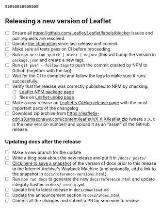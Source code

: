 aaaaaaaaaaaaaa



## Releasing a new version of Leaflet

- [ ] Ensure all https://github.com/Leaflet/Leaflet/labels/blocker issues and pull requests are resolved.
- [ ] Update [the changelog](https://github.com/Leaflet/Leaflet/blob/main/CHANGELOG.md) since last release and commit.
- [ ] Make sure all tests pass on CI before proceeding.
- [ ] Run `npm version <patch | minor | major>` (this will bump the version in `package.json` and create a new tag).
- [ ] Run `git push --follow-tags` to push the commit created by NPM to Github (together with the tag).
- [ ] Wait for the CI to complete and follow the logs to make sure it runs successfully.
- [ ] Verify that the release was correctly published to NPM by checking:
  - [ ] [Leaflet NPM package page](https://www.npmjs.com/package/leaflet)
  - [ ] files on [Leaflet unpkg page](https://unpkg.com/leaflet@latest/)
- [ ] Make a new release on [Leaflet's GitHub release page](https://github.com/Leaflet/Leaflet/releases/) with the most important parts of the changelog
- [ ] Download zip archive from https://leafletjs-cdn.s3.amazonaws.com/content/leaflet/vX.X.X/leaflet.zip (where `X.X.X` is the new version number) and upload it as an "asset" of the GitHub release.

### Updating docs after the release

- [ ] Make a new branch for the update
- [ ] Write a blog post about the new release and put it in `/docs/_posts/`
- [ ] [Click here to save a snapshot](https://web.archive.org/save/https://leafletjs.com/reference.html)
of the version of docs prior to this release to the Internet Archive's Wayback Machine
(and optionally, add a link to the snapshot in `docs/reference-versions.html`).
- [ ] Run `npm run docs` to generate the new `docs/reference.html` and update integrity hashes in `docs/_config.yml`
- [ ] Update link to latest release in `docs/download.md`
- [ ] Update the announcement section in `docs/index.html`
- [ ] Commit all the changes and submit a PR for someone to review
